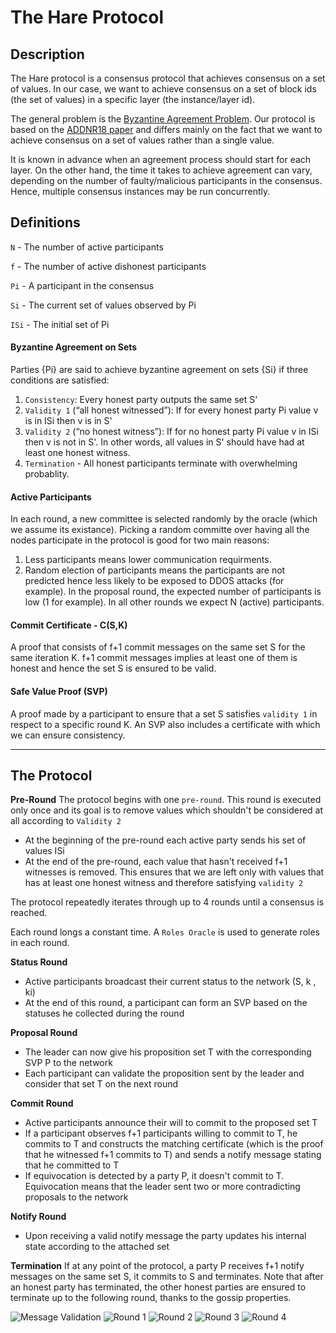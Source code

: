 # The Hare Protocol

## Description
The Hare protocol is a consensus protocol that achieves consensus on a set of values. In our case, we want to achieve consensus on a set of block ids (the set of values) in a specific layer (the instance/layer id).

The general problem is the [Byzantine Agreement Problem](https://en.wikipedia.org/wiki/Quantum_Byzantine_agreement). Our protocol is based on the [ADDNR18 paper](https://eprint.iacr.org/2018/1028.pdf) and differs mainly on the fact that we want to achieve consensus on a set of values rather than a single value.

It is known in advance when an agreement process should start for each layer. On the other hand, the time it takes to achieve agreement can vary, depending on the number of faulty/malicious participants in the consensus. Hence, multiple consensus instances may be run concurrently.  

## Definitions
`N` - The number of active participants

`f` - The number of active dishonest participants

`Pi` - A participant in the consensus

`Si` - The current set of values observed by Pi

`ISi` - The initial set of Pi

#### Byzantine Agreement on Sets

Parties {Pi} are said to achieve byzantine agreement on sets {Si} if three conditions are satisfied:
1. `Consistency`: Every honest party outputs the same set S'
2. `Validity 1` (“all honest witnessed”): If for every honest party Pi value v is in ISi then v is in S'
3. `Validity 2` (“no honest witness”): If for no honest party Pi value v in ISi then v is not in S'. In other words, all values in S' should have had at least one honest witness.
4. `Termination` - All honest participants terminate with overwhelming probablity.

#### Active Participants
In each round, a new committee is selected randomly by the oracle (which we assume its existance).
Picking a random committe over having all the nodes participate in the protocol is good for two main reasons:
1. Less participants means lower communication requirments.
2. Random election of participants means the participants are not predicted hence less likely to be exposed to DDOS attacks (for example).
In the proposal round, the expected number of participants is low (1 for example). In all other rounds we expect N (active) participants.

#### Commit Certificate - C(S,K)
A proof that consists of f+1 commit messages on the same set S for the same iteration K.
f+1 commit messages implies at least one of them is honest and hence the set S is ensured to be valid.

#### Safe Value Proof (SVP)
A proof made by a participant to ensure that a set S satisfies `validity 1` in respect to a specific round K. An SVP also includes a certificate with which we can ensure consistency.

---

## The Protocol

**Pre-Round**
The protocol begins with one `pre-round`. This round is executed only once and its goal is to remove values which shouldn't be considered at all according to `Validity 2`
- At the beginning of the pre-round each active party sends his set of values ISi
- At the end of the pre-round, each value that hasn't received f+1 witnesses is removed. This ensures that we are left only with values that has at least one honest witness and therefore satisfying `validity 2`

The protocol repeatedly iterates through up to 4 rounds until a consensus is reached.

Each round longs a constant time. A `Roles Oracle` is used to generate roles in each round.

**Status Round**
- Active participants broadcast their current status to the network (S, k , ki)
- At the end of this round, a participant can form an SVP based on the statuses he collected during the round

**Proposal Round**
- The leader can now give his proposition set T with the corresponding SVP P to the network
- Each participant can validate the proposition sent by the leader and consider that set T on the next round

**Commit Round**
- Active participants announce their will to commit to the proposed set T
- If a participant observes f+1 participants willing to commit to T, he commits to T and constructs the matching certificate (which is the proof that he witnessed f+1 commits to T) and sends a notify message stating that he committed to T
- If equivocation is detected by a party P, it doesn't commit to T. Equivocation means that the leader sent two or more contradicting proposals to the network

**Notify Round**
- Upon receiving a valid notify message the party updates his internal state according to the attached set

**Termination**
If at any point of the protocol, a party P receives f+1 notify messages on the same set S, it commits to S and terminates. Note that after an honest party has terminated, the other honest parties are ensured to terminate up to the following round, thanks to the gossip properties.

![Message Validation](https://raw.githubusercontent.com/spacemeshos/protocol/hare/hare/svg/msg_validation.svg?sanitize=true)
![Round 1](https://raw.githubusercontent.com/spacemeshos/protocol/hare/hare/svg/round1.svg?sanitize=true)
![Round 2](https://raw.githubusercontent.com/spacemeshos/protocol/hare/hare/svg/round2.svg?sanitize=true)
![Round 3](https://raw.githubusercontent.com/spacemeshos/protocol/hare/hare/svg/round3.svg?sanitize=true)
![Round 4](https://raw.githubusercontent.com/spacemeshos/protocol/hare/hare/svg/round4.svg?sanitize=true)
